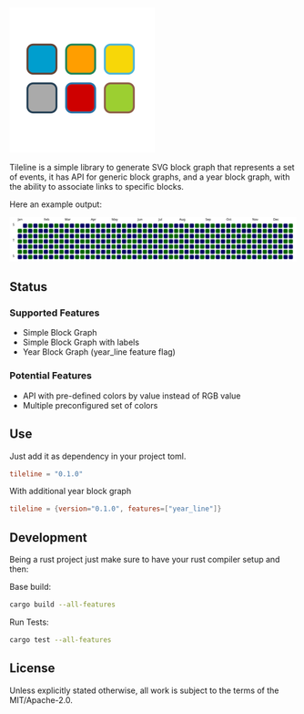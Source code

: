 
![Tileline](/logo.png "Tileline")  


Tileline is a simple library to generate SVG block graph that represents a set of events, it has API for generic
block graphs, and a year block graph, with the ability to associate links to specific blocks.

Here an example output:

![Year Line](/year.png) 

## Status 

### Supported Features

- Simple Block Graph
- Simple Block Graph with labels
- Year Block Graph (year_line feature flag)

### Potential Features

- API with pre-defined colors by value instead of RGB value
- Multiple preconfigured set of colors 


## Use

Just add it as dependency in your project toml.

```toml
tileline = "0.1.0"
```

With additional year block graph

```toml
tileline = {version="0.1.0", features=["year_line"]} 
```

## Development

Being a rust project just make sure to have your rust compiler setup and then:

Base build:
```sh
cargo build --all-features
```

Run Tests:
```sh
cargo test --all-features
```


## License

Unless explicitly stated otherwise, all work is subject to the terms of the MIT/Apache-2.0.
